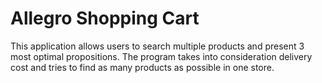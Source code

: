 # Allegro Shopping Cart
This application allows users to search multiple products and present 3 most optimal propositions. The program takes into consideration delivery cost and tries to find as many products as possible in one store.
